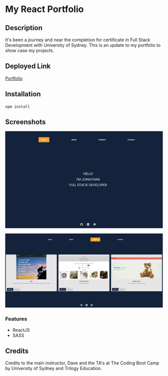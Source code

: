 # My React Portfolio

## Description

It's been a journey and near the completion for certificate in Full Stack Development with University of Sydney. This is an update to my portfolio to show case my projects.

## Deployed Link

[Portfolio](https://jcarait.dev/)

## Installation

`npm install`

## Screenshots

![home page](./01-home.JPG)

![project page](./01-projects-page.JPG)

### Features

- ReactJS
- SASS

## Credits

Credits to the main instructor, Dave and the TA's at The Coding Boot Camp by University of Sydney and Trilogy Education.
